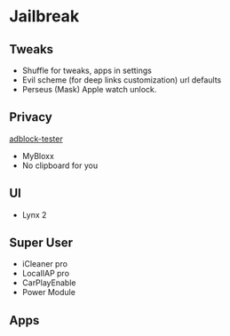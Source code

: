 # Jailbreak




## Tweaks
- Shuffle for tweaks, apps in settings
- Evil scheme (for deep links customization) url defaults
- Perseus (Mask) Apple watch unlock.

## Privacy

[adblock-tester](https://adblock-tester.com)

- MyBloxx
- No clipboard for you


## UI

- Lynx 2 


## Super User

- iCleaner pro
- LocalIAP pro
- CarPlayEnable
- Power Module


## Apps

